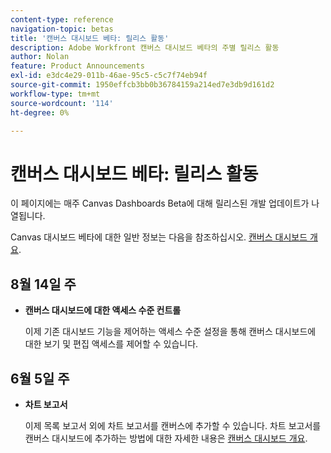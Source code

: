 ```yaml
---
content-type: reference
navigation-topic: betas
title: '캔버스 대시보드 베타: 릴리스 활동'
description: Adobe Workfront 캔버스 대시보드 베타의 주별 릴리스 활동
author: Nolan
feature: Product Announcements
exl-id: e3dc4e29-011b-46ae-95c5-c5c7f74eb94f
source-git-commit: 1950effcb3bb0b36784159a214ed7e3db9d161d2
workflow-type: tm+mt
source-wordcount: '114'
ht-degree: 0%

---
```


# 캔버스 대시보드 베타: 릴리스 활동

이 페이지에는 매주 Canvas Dashboards Beta에 대해 릴리스된 개발 업데이트가 나열됩니다.

Canvas 대시보드 베타에 대한 일반 정보는 다음을 참조하십시오. [캔버스 대시보드 개요](/help/quicksilver/reports-and-dashboards/dashboards/creating-and-managing-dashboards/canvas-dashboards-overview.md).

## 8월 14일 주

* **캔버스 대시보드에 대한 액세스 수준 컨트롤**

  이제 기존 대시보드 기능을 제어하는 액세스 수준 설정을 통해 캔버스 대시보드에 대한 보기 및 편집 액세스를 제어할 수 있습니다.

## 6월 5일 주

* **차트 보고서**

  이제 목록 보고서 외에 차트 보고서를 캔버스에 추가할 수 있습니다. 차트 보고서를 캔버스 대시보드에 추가하는 방법에 대한 자세한 내용은 [캔버스 대시보드 개요](/help/quicksilver/reports-and-dashboards/dashboards/creating-and-managing-dashboards/canvas-dashboards-overview.md).
